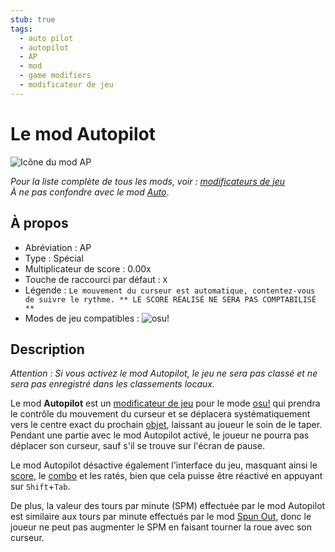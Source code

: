 ```yaml
---
stub: true
tags:
  - auto pilot
  - autopilot
  - AP
  - mod
  - game modifiers
  - modificateur de jeu
---
```


# Le mod Autopilot

![Icône du mod AP](/wiki/shared/mods/AP.png "Icône du mod Autopilot (AP)")

*Pour la liste complète de tous les mods, voir : [modificateurs de jeu](/wiki/Game_modifier)*\
*À ne pas confondre avec le mod [Auto](/wiki/Game_modifier/Auto)*.

## À propos

- Abréviation : AP
- Type : Spécial
- Multiplicateur de score : 0.00x
- Touche de raccourci par défaut : `X`
- Légende : `Le mouvement du curseur est automatique, contentez-vous de suivre le rythme. ** LE SCORE RÉALISÉ NE SERA PAS COMPTABILISÉ **`
- Modes de jeu compatibles : ![][osu!]

## Description

*Attention : Si vous activez le mod Autopilot, le jeu ne sera pas classé et ne sera pas enregistré dans les classements locaux.*

Le mod **Autopilot** est un [modificateur de jeu](/wiki/Game_modifier) pour le mode [osu!](/wiki/Game_mode/osu!) qui prendra le contrôle du mouvement du curseur et se déplacera systématiquement vers le centre exact du prochain [objet](/wiki/Hit_object), laissant au joueur le soin de le taper. Pendant une partie avec le mod Autopilot activé, le joueur ne pourra pas déplacer son curseur, sauf s'il se trouve sur l'écran de pause.

Le mod Autopilot désactive également l'interface du jeu, masquant ainsi le [score](/wiki/Score), le [combo](/wiki/Beatmapping/Combo) et les ratés, bien que cela puisse être réactivé en appuyant sur `Shift`+`Tab`.

De plus, la valeur des tours par minute (SPM) effectuée par le mod Autopilot est similaire aux tours par minute effectués par le mod [Spun Out](/wiki/Game_modifier/Spun_Out), donc le joueur ne peut pas augmenter le SPM en faisant tourner la roue avec son curseur.

[osu!]: /wiki/shared/mode/osu.png "osu!"
